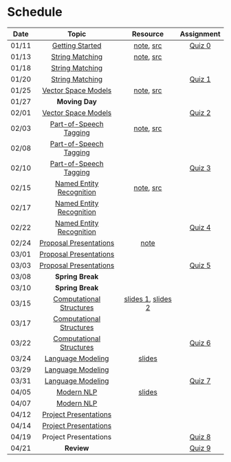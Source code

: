 # Schedule

| Date  |                                                                                 Topic                                                                                 |                                     Resource                                      |       Assignment        |
|:-----:|:---------------------------------------------------------------------------------------------------------------------------------------------------------------------:|:---------------------------------------------------------------------------------:|:-----------------------:|
| 01/11 | [Getting Started](https://emory.zoom.us/rec/play/7T-5UBERbxVH1GpqksLnlXRFQgWMuthWR7lpTiRZib8G4c_YvHryP8LL-9vKGzgFU7G3BwuFJcQwK5Ow.uRO-0ieXdModVuCU?continueMode=true) |              [note](getting_started.md), [src](../src/quiz/quiz0.py)              | [Quiz 0](quiz/quiz0.md) |
| 01/13 |                 [String Matching](https://emory.zoom.us/rec/share/SXyMjocdb-EH0lnISSJ_90fPjC-gyj6ZHIn-WORviuEoIXk1qr3yqHe-LC5fgtOh.GlsKK_AuAUEZdWlR)                  |          [note](string_matching.ipynb), [src](../src/string_matching.py)          |                         |
| 01/18 |                 [String Matching](https://emory.zoom.us/rec/share/c2KbsaPRBERFPljDyskAyD3tdKaaeVaqnUk_fcHjITLiID7lW-d0iP18zyv03gss.4BqA2s93Zr2npVta)                  |                                                                                   |                         |
| 01/20 |                 [String Matching](https://emory.zoom.us/rec/share/8UNdtPHn58tJRJ3w6Nc3YaQa6uhob320o2Uv5_4TLpHGiw0PVgb1n7ljB7H-0A-g.4iPyQxA8AsXPE33T)                  |                                                                                   | [Quiz 1](quiz/quiz1.md) |
| 01/25 |               [Vector Space Models](https://emory.zoom.us/rec/share/MVRPgVM0tBUHT7qjc4K71Q7OFZHJjEKyXEXOL1KXYAV8HZ3HJSNarXd-qU1CPxNs.nG7TxlcsjSZ1Mde6)                |      [note](vector_space_models.ipynb), [src](../src/vector_space_models.py)      |                         |
| 01/27 |                                                                            **Moving Day**                                                                             |                                                                                   |                         |
| 02/01 |               [Vector Space Models](https://emory.zoom.us/rec/share/3BOV3uCDEnbCAbpSmCRMk7buo13N3Wabkj8XlUEI0EvaOIZ-cU6aeNipc4Dg_opK.7EltmBue4eJhudO7)                |                                                                                   | [Quiz 2](quiz/quiz2.md) |
| 02/03 |              [Part-of-Speech Tagging](https://emory.zoom.us/rec/share/TqkTGHKfSVSgJT3CuDYZ303jgQUVpg3a7ZiGPN20KMW_jC7A6xISL6FeDwCD_pxg.OqxvpcG74-8RSOiw)              |   [note](part_of_speech_tagging.ipynb), [src](../src/part_of_speech_tagging.py)   |                         |
| 02/08 |              [Part-of-Speech Tagging](https://emory.zoom.us/rec/share/Uvu_Ol35uFE6DQJlml6kc3KJMXL0eP1mUz-KWj8LIeA250XDp6Nl0w2_1XbcmdE.Dii7TDpqRui54tEk)               |                                                                                   |                         |
| 02/10 |              [Part-of-Speech Tagging](https://emory.zoom.us/rec/share/QIqPrhTz04rlz-Uqbw_HmGuN46aHbUPEqdadETpTeQ8sE1f47AaYScbcrZ66gQ2c.uj8oPmcJ_MVRsujM)              |                                                                                   | [Quiz 3](quiz/quiz3.md) |
| 02/15 |             [Named Entity Recognition](https://emory.zoom.us/rec/share/uGmpxQVE-xkzOgEJZqtXyaZt2D_c06XfXGaVN-ZjN8j6H1T62x_AVI81MlUlloK0.Izq3iTXKDhD_9PzT)             | [note](named_entity_recognition.ipynb), [src](../src/named_entity_recognition.py) |                         |
| 02/17 |             [Named Entity Recognition](https://emory.zoom.us/rec/share/9QNt3cORTjLmCGwfdrwSUftXBh18mbtgTocOkWMB0UT-3AMtl68axbMDiADyBPLA.afv4t-DAlwxV_fQK)             |                                                                                   |                         |
| 02/22 |             [Named Entity Recognition](https://emory.zoom.us/rec/share/HZivDAQ3IfeCyrcllVnTeaEJ1ueKDIG8fPuywcThQLhBCumma8Eaw6tg9zdfnVhk.mExyLpYV_z-KpFhG)             |                                                                                   | [Quiz 4](quiz/quiz4.md) |
| 02/24 |              [Proposal Presentations](https://emory.zoom.us/rec/share/m2nD79cmvrJeRUm3QCRcwQ5gP0bsKFiYF4KDLtoN977seS7QwKcDLeX3uIMhD_Ri.IRApU3ZAMpHJc41l)              |                            [note](project-proposal.md)                            |                         |
| 03/01 |              [Proposal Presentations](https://emory.zoom.us/rec/share/G2izi9m6RF7kBFsG7Y41VMPtLrK3DhU4JyT9mPlQQpP2GJadX4Rx5n0jKrzESBCA.KN8MEkzOovvyulmp)              |                                                                                   |                         |
| 03/03 |              [Proposal Presentations](https://emory.zoom.us/rec/share/36Gh-bms00oRezoHCjURD-lOIhofILHZv4IL1CK7pyjsOZb1vssa_CNJBrcm8R82.FMtgDdPBuQ51If6t)              |                                                                                   | [Quiz 5](quiz/quiz5.md) |
| 03/08 |                                                                           **Spring Break**                                                                            |                                                                                   |                         |
| 03/10 |                                                                           **Spring Break**                                                                            |                                                                                   |                         |
| 03/15 |             [Computational Structures](https://emory.zoom.us/rec/share/VqIAunPNVfTjq5na18JLU6wbAHx0GBjj9R6RvFiME3nJwDR2BrbN8yca_MckAjkq.SyeYEC3oq8MmY6dz)             |     [slides 1](phrase_structures.pdf), [slides 2](dependency_structures.pdf)      |                         |
| 03/17 |             [Computational Structures](https://emory.zoom.us/rec/share/wBArKDhGkETFReJ2mmIRn4BuI6pgJBQqp_7cVFIy9Lqd2IjaSLN62AAewvK8Q7VC.Z7uh-KKf9N31EOOA)             |                                                                                   |                         |
| 03/22 |             [Computational Structures](https://emory.zoom.us/rec/share/Y7nRZVN3KP4fVUlJotjZcuGjqe1ri46OAZHSBRkR5fdVPCN5J3Vu76SnmzaJn6dl.GTchh0vwFtEb2wFf)             |                                                                                   | [Quiz 6](quiz/quiz6.md) |
| 03/24 |                [Language Modeling](https://emory.zoom.us/rec/share/URIM4p8HR7hUKKUCDBnaiJG1gZVgWl56J3EhODcMGgHs-R62DiTr7W0hn2q3TGxV.2ApqzXx_kRdglOUX)                 |                          [slides](language_modeling.pdf)                          |                         |
| 03/29 |                [Language Modeling](https://emory.zoom.us/rec/share/DPskXwf89iIGphpZ80XO4i6YKzgkuHnRuwId_Kmxhm7faoQa-ir--lqoXWg2rTV2.gBI8cMTRZAcj8nrg)                 |                                                                                   |                         |
| 03/31 |                [Language Modeling](https://emory.zoom.us/rec/share/9aXaAEjTF8MosYIIVpxFTqe0uVSpXHkRcOsJ0NbikzJ_VTcaywp72FsvQnIGq47b.uOL_fILX4pSiqESS)                 |                                                                                   | [Quiz 7](quiz/quiz7.md) |
| 04/05 |                    [Modern NLP](https://emory.zoom.us/rec/share/SuZT5WqSQe-80qXLNseN9Zz-jV9BMdhi5Gih2pdvkpFpoxAzaJX7yYRGpBhbnZc.GHMOeitg8rCWbA3O)                     |                          [slides](machine_learning.pdf)                           |                         |
| 04/07 |                    [Modern NLP](https://emory.zoom.us/rec/share/1AaKhSLDVIP5_7HLKvJe-fhQLu0rFsUqW4wxkFqR-bx0_01sThvKd8aInFcVFctE.VJIfH3QweTNTHbkG)                    |                                                                                   |                         |
| 04/12 |              [Project Presentations](https://emory.zoom.us/rec/share/ORnfoYrEmUqCdeEZCRhNd0xbfLw_80DT5hSpYlOmENLPQV0HGdmou2GSR9wdGLMk.fk0YoeyHoGTEUAop)               |                                                                                   |                         |
| 04/14 |              [Project Presentations](https://emory.zoom.us/rec/share/e0iTudqFFDjuvTm5RrQ7nOrN1FU3cSgMJM4il_Rt0bx_8SM5vyyB4My592fZ-tYr.4j_Q5FqbnTwx-0ss)               |                                                                                   |                         |
| 04/19 |                                                                         Project Presentations                                                                         |                                                                                   | [Quiz 8](quiz/quiz7.md) |
| 04/21 |                                                                              **Review**                                                                               |                                                                                   | [Quiz 9](quiz/quiz7.md) |

<!--
0: 2
1: 7
2: 7
3: 7\
4: 7
5: 3
6: 5
7: 5
8: 3
9: 4
-->
